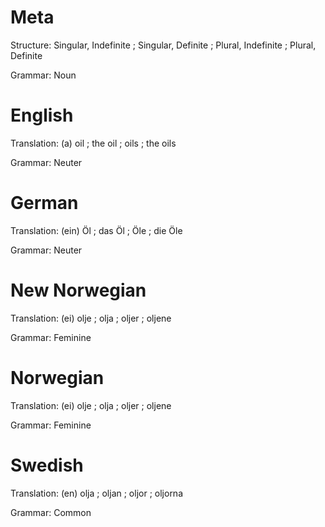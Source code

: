 Meta
====

Structure: Singular, Indefinite ; Singular, Definite ; Plural, Indefinite ; Plural, Definite

Grammar:   Noun



English
=======

Translation: (a) oil ; the oil ; oils ; the oils

Grammar:     Neuter



German
======

Translation: (ein) Öl ; das Öl ; Öle ; die Öle

Grammar:     Neuter



New Norwegian
=============

Translation: (ei) olje ; olja ; oljer ; oljene

Grammar:     Feminine



Norwegian
=========

Translation: (ei) olje ; olja ; oljer ; oljene

Grammar:     Feminine



Swedish
=======

Translation: (en) olja ; oljan ; oljor ; oljorna

Grammar:     Common
